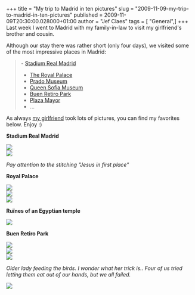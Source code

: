 +++
title = "My trip to Madrid in ten pictures"
slug = "2009-11-09-my-trip-to-madrid-in-ten-pictures"
published = 2009-11-09T20:30:00.028000+01:00
author = "Jef Claes"
tags = [ "General",]
+++
Last week I went to Madrid with my family-in-law to visit my
girlfriend's brother and cousin.  
  
Although our stay there was rather short (only four days), we visited
some of the most impressive places in Madrid:  

> \- [Stadium Real
> Madrid](http://en.wikipedia.org/wiki/Estadio_Santiago_Bernab%C3%A9u)  
> - [The Royal
> Palace](http://en.wikipedia.org/wiki/Royal_Palace_of_Madrid)  
> - [Prado Museum](http://en.wikipedia.org/wiki/The_Prado)  
> - [Queen Sofia
> Museum](http://en.wikipedia.org/wiki/Museo_Nacional_Centro_de_Arte_Reina_Sof%C3%ADa)  
> - [Buen Retiro Park](http://en.wikipedia.org/wiki/Parque_del_Retiro)  
> - [Plaza Mayor](http://en.wikipedia.org/wiki/Plaza_Mayor_of_Madrid)  
> - ...

  
  
As always [my girlfriend](http://amillionimpressions.blogspot.com/) took
lots of pictures, you can find my favorites below. Enjoy :)  
  
<span style="font-weight:bold;">Stadium Real Madrid</span>  
  
[![](../images/thumbnails/2009-11-09-my-trip-to-madrid-in-ten-pictures-Madrid_0227.JPG)](../images/2009-11-09-my-trip-to-madrid-in-ten-pictures-Madrid_0227.JPG)  
[![](../images/thumbnails/2009-11-09-my-trip-to-madrid-in-ten-pictures-Madrid_0242.JPG)](../images/2009-11-09-my-trip-to-madrid-in-ten-pictures-Madrid_0242.JPG)  

<span style="font-style:italic;">Pay attention to the stitching "Jesus
in first place"</span>

  
  
<span style="font-weight:bold;">Royal Palace</span>  
  
[![](../images/thumbnails/2009-11-09-my-trip-to-madrid-in-ten-pictures-Madrid_0178.JPG)](../images/2009-11-09-my-trip-to-madrid-in-ten-pictures-Madrid_0178.JPG)  
[![](../images/thumbnails/2009-11-09-my-trip-to-madrid-in-ten-pictures-Madrid_0163.JPG)](../images/2009-11-09-my-trip-to-madrid-in-ten-pictures-Madrid_0163.JPG)  
[![](../images/thumbnails/2009-11-09-my-trip-to-madrid-in-ten-pictures-Madrid_0186.JPG)](../images/2009-11-09-my-trip-to-madrid-in-ten-pictures-Madrid_0186.JPG)  
  
<span style="font-weight:bold;">Ruïnes of an Egyptian temple</span>  
  
[![](../images/thumbnails/2009-11-09-my-trip-to-madrid-in-ten-pictures-Madrid_0026.JPG)](../images/2009-11-09-my-trip-to-madrid-in-ten-pictures-Madrid_0026.JPG)  
  
<span style="font-weight:bold;">Buen Retiro Park</span>  
  
[![](../images/thumbnails/2009-11-09-my-trip-to-madrid-in-ten-pictures-Interactieve_0435.JPG)](../images/2009-11-09-my-trip-to-madrid-in-ten-pictures-Interactieve_0435.JPG)  
[![](../images/thumbnails/2009-11-09-my-trip-to-madrid-in-ten-pictures-Interactieve_0429.JPG)](../images/2009-11-09-my-trip-to-madrid-in-ten-pictures-Interactieve_0429.JPG)  
[![](../images/thumbnails/2009-11-09-my-trip-to-madrid-in-ten-pictures-Interactieve_0415.JPG)](../images/2009-11-09-my-trip-to-madrid-in-ten-pictures-Interactieve_0415.JPG)  

<span style="font-style:italic;">Older lady feeding the birds. I wonder
what her trick is.. Four of us tried letting them eat out of our hands,
but we all failed. </span>

  
  
[![](../images/thumbnails/2009-11-09-my-trip-to-madrid-in-ten-pictures-Interactieve_0408.JPG)](../images/2009-11-09-my-trip-to-madrid-in-ten-pictures-Interactieve_0408.JPG)
